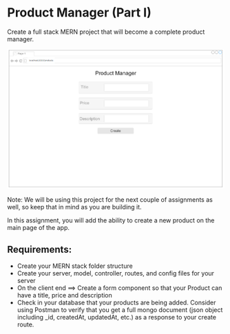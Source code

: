 # Product Manager (Part I)


Create a full stack MERN project that will become a complete product manager.

![Image](image.png)


Note: We will be using this project for the next couple of assignments as well, so keep that in mind as you are building it.

In this assignment, you will add the ability to create a new product on the main page of the app.


## Requirements:

- Create your MERN stack folder structure
- Create your server, model, controller, routes, and config files for your server
- On the client end ==> Create a form component so that your Product can have a title, price and description
- Check in your database that your products are being added. Consider using Postman to verify that you get a full mongo document (json object including _id, createdAt, updatedAt, etc.) as a response to your create route.